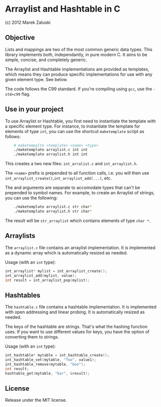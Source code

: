 Arraylist and Hashtable in C
============================

(c) 2012 Marek Zaluski 

Objective
---------

Lists and mappings are two of the most common generic data types. This library implements both, independantly, in pure modern C. It aims to be simple, concise, and completely generic.

The Arraylist and Hashtable implementations are provided as templates, which means they can produce specific implementations for use with any given element type. See below.

The code follows the C99 standard. If you're compiling using `gcc`, use the `-std=c99` flag.

Use in your project
-------------------

To use Arraylist or Hashtable, you first need to instantiate the template with a specific element type. For instance, to instantiate the template for elements of type `int`, you can use the shortcut `maketemplate` script as follows:

```bash
	# maketempalte <template> <name> <type>
	./maketemplate arraylist.c int int
	./maketemplate arraylist.h int int
```

This creates a two new files: `int_arralist.c` and `int_arraylist.h`.

The `<name>` prefix is prepended to all function calls, i.e. you will then use `int_arraylist_create()`,`int_arraylist_add(...)`, etc.

The <name> and <type> arguments are separate to accomodate types that can't be prepended to symbol names. For example, to create an Arraylist of strings, you can use the following:

```bash
	./maketemplate arraylist.c str char*
	./maketemplate arraylist.h str char*
```

The result will be `str_arraylist` which contains elements of type `char *`.

Arraylists
-----------

The `arraylist.c` file contains an arraylist implementation. It is implemented as a dynamic array which is automatically resized as needed.

Usage (with an `int` type):

```c
int_arraylist* mylist = int_arraylist_create();
int_arraylist_add(mylist, value);
int result = int_arraylist_pop(mylist);
```

Hashtables
-----------

The `hashtable.c` file contains a hashtable implementation. It is implemented with open addressing and linear probing. It is automatically resized as needed.

The keys of the hashtable are strings. That's what the hashing function uses. If you want to use different values for keys, you have the option of converting them to strings.

Usage (with an `int` type):

```c
int_hashtable* mytable = int_hashtable_create();
int_hashtable_set(mytable, "foo", value1);
int_hashtable_remove(mytable, "boo");
int result;
hashtable_get(mytable, "bar", &result);
```

License
-------

Release under the MIT license.
